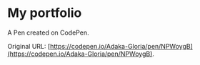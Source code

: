 # My portfolio 

A Pen created on CodePen.

Original URL: [https://codepen.io/Adaka-Gloria/pen/NPWoygB](https://codepen.io/Adaka-Gloria/pen/NPWoygB).

